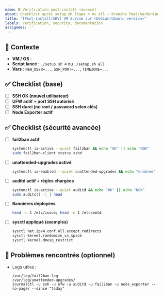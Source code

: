 ```yaml
---
name: 🔒 Vérification post-install (avancé)
about: Checklist après setup.sh Étape 4 ou all – branche feat/hardening-advanced
title: "[Post-install/ADV] VM durcie sur <Debian/Ubuntu version>"
labels: verification, security, documentation
assignees: ''
---
```


## 🔎 Contexte
- **VM / OS** :
- **Script lancé** : `./setup.sh 4` ou `./setup.sh all`
- **Vars** : `NEW_USER=...`, `SSH_PORT=...`, `TIMEZONE=...`

## ✅ Checklist (base)
- [ ] **SSH OK (nouvel utilisateur)**
- [ ] **UFW actif + port SSH autorisé**
- [ ] **SSH durci (no root / password selon clés)**
- [ ] **Node Exporter actif**

## ✅ Checklist (sécurité avancée)
- [ ] **fail2ban actif**
  ```bash
  systemctl is-active --quiet fail2ban && echo "OK" || echo "NOK"
  sudo fail2ban-client status sshd
  ```

* [ ] **unattended-upgrades activé**

  ```bash
  systemctl is-enabled --quiet unattended-upgrades && echo "enabled" || echo "disabled"
  ```
* [ ] **auditd actif + règles chargées**

  ```bash
  systemctl is-active --quiet auditd && echo "OK" || echo "NOK"
  sudo auditctl -l | head
  ```
* [ ] **Bannières déployées**

  ```bash
  head -n 1 /etc/issue; head -n 1 /etc/motd
  ```
* [ ] **sysctl appliqué (exemples)**

  ```bash
  sysctl net.ipv4.conf.all.accept_redirects
  sysctl kernel.randomize_va_space
  sysctl kernel.dmesg_restrict
  ```

## 🐞 Problèmes rencontrés (optionnel)

* Logs utiles :

  ```
  /var/log/fail2ban.log
  /var/log/unattended-upgrades/
  journalctl -u ssh -u ufw -u auditd -u fail2ban -u node_exporter --no-pager --since "today"
  ```

